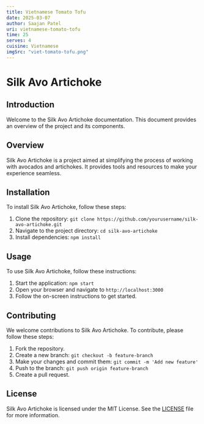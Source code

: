 ```yaml
---
title: Vietnamese Tomato Tofu
date: 2025-03-07
author: Saajan Patel
uri: vietnamese-tomato-tofu
time: 25
serves: 4
cuisine: Vietnamese
imgSrc: "viet-tomato-tofu.png"
---
```


# Silk Avo Artichoke

## Introduction

Welcome to the Silk Avo Artichoke documentation. This document provides an overview of the project and its components.

## Overview

Silk Avo Artichoke is a project aimed at simplifying the process of working with avocados and artichokes. It provides tools and resources to make your experience seamless.

## Installation

To install Silk Avo Artichoke, follow these steps:

1. Clone the repository: `git clone https://github.com/yourusername/silk-avo-artichoke.git`
2. Navigate to the project directory: `cd silk-avo-artichoke`
3. Install dependencies: `npm install`

## Usage

To use Silk Avo Artichoke, follow these instructions:

1. Start the application: `npm start`
2. Open your browser and navigate to `http://localhost:3000`
3. Follow the on-screen instructions to get started.

## Contributing

We welcome contributions to Silk Avo Artichoke. To contribute, please follow these steps:

1. Fork the repository.
2. Create a new branch: `git checkout -b feature-branch`
3. Make your changes and commit them: `git commit -m 'Add new feature'`
4. Push to the branch: `git push origin feature-branch`
5. Create a pull request.

## License

Silk Avo Artichoke is licensed under the MIT License. See the [LICENSE](LICENSE) file for more information.

```text

```
